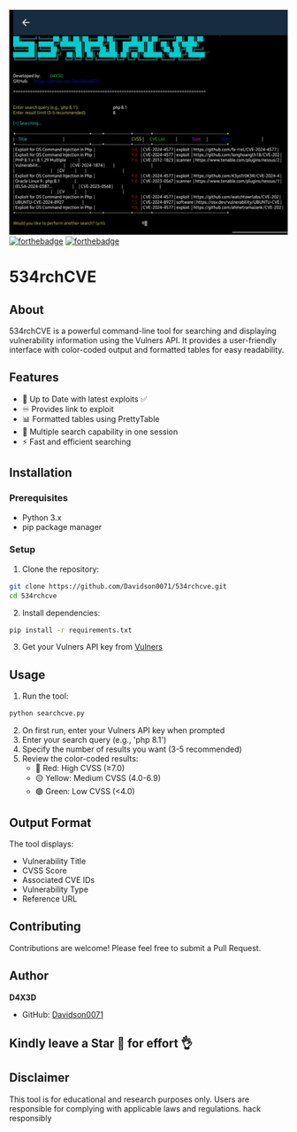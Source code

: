 
![](./look.jpg)
[![forthebadge](https://forthebadge.com/images/badges/made-with-python.svg)](https://www.python.org/)
[![forthebadge](https://forthebadge.com/images/badges/built-with-love.svg)](https://github.com/Davidson0071)


# 534rchCVE

## About
534rchCVE is a powerful command-line tool for searching and displaying vulnerability information using the Vulners API. It provides a user-friendly interface with color-coded output and formatted tables for easy readability.

## Features
- 🔑 Up to Date with latest exploits ✅️
- ♾️ Provides link to exploit 
- 📊 Formatted tables using PrettyTable
- 🔄 Multiple search capability in one session
- ⚡ Fast and efficient searching

## Installation

### Prerequisites
- Python 3.x
- pip package manager

### Setup
1. Clone the repository:
```bash
git clone https://github.com/Davidson0071/534rchcve.git
cd 534rchcve
```

2. Install dependencies:
```bash
pip install -r requirements.txt
```

3. Get your Vulners API key from [Vulners](https://vulners.com/)

## Usage

1. Run the tool:
```bash
python searchcve.py
```

2. On first run, enter your Vulners API key when prompted
3. Enter your search query (e.g., 'php 8.1')
4. Specify the number of results you want (3-5 recommended)
5. Review the color-coded results:
   - 🔴 Red: High CVSS (≥7.0)
   - 🟡 Yellow: Medium CVSS (4.0-6.9)
   - 🟢 Green: Low CVSS (<4.0)

## Output Format
The tool displays:
- Vulnerability Title
- CVSS Score
- Associated CVE IDs
- Vulnerability Type
- Reference URL

## Contributing
Contributions are welcome! Please feel free to submit a Pull Request.

## Author
**D4X3D**
- GitHub: [Davidson0071](https://github.com/Davidson0071)

## Kindly leave a Star 🌟  for effort 👌

## Disclaimer
This tool is for educational and research purposes only. Users are responsible for complying with applicable laws and regulations. hack responsibly
